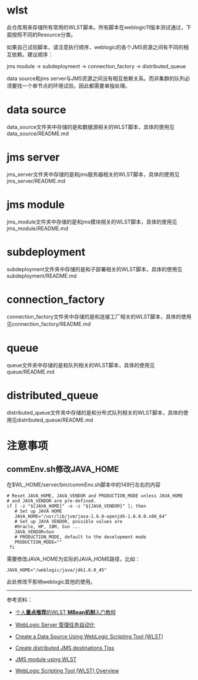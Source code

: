 # wlst

此仓库用来存储所有常用的WLST脚本。所有脚本在weblogic11版本测试通过，下面按照不同的Resource分类。

如果自己试验脚本，请注意执行顺序，weblogic的各个JMS资源之间有不同的相互依赖。建议顺序：

jms module -> subdeployment -> connection_factory -> distributed_queue

data source和jms server与JMS资源之间没有相互依赖关系。而非集群的队列必须要找一个单节点的环境试验。因此都需要单独处理。

# data source

data_source文件夹中存储的是和数据源相关的WLST脚本，具体的使用见data_source/README.md

# jms server

jms_server文件夹中存储的是和jms服务器相关的WLST脚本，具体的使用见jms_server/README.md

# jms module

jms_module文件夹中存储的是和jms模块相关的WLST脚本，具体的使用见jms_module/README.md

# subdeployment

subdeployment文件夹中存储的是和子部署相关的WLST脚本，具体的使用见subdeployment/README.md

# connection_factory

connection_factory文件夹中存储的是和连接工厂相关的WLST脚本，具体的使用见connection_factory/README.md

# queue

queue文件夹中存储的是和队列相关的WLST脚本，具体的使用见queue/README.md

# distributed_queue

distributed_queue文件夹中存储的是和分布式队列相关的WLST脚本，具体的使用见distributed_queue/README.md

# 注意事项

## commEnv.sh修改JAVA_HOME

在$WL_HOME/server/bin/commEnv.sh脚本中的149行左右的内容

```shell
# Reset JAVA_HOME, JAVA_VENDOR and PRODUCTION_MODE unless JAVA_HOME
# and JAVA_VENDOR are pre-defined.
if [ -z "${JAVA_HOME}" -o -z "${JAVA_VENDOR}" ]; then
   # Set up JAVA HOME
   JAVA_HOME="/usr/lib/jvm/java-1.6.0-openjdk-1.6.0.0.x86_64"
   # Set up JAVA VENDOR, possible values are
   #Oracle, HP, IBM, Sun ...
   JAVA_VENDOR=Sun
   # PRODUCTION_MODE, default to the development mode
   PRODUCTION_MODE=""
 fi
```

需要修改JAVA_HOME为实际的JAVA_HOME路径，比如：

```shell
JAVA_HOME="/weblogic/java/jdk1.6.0_45"
```

此处修改不影响weblogic其他的使用。

---

参考资料：

- [个人**重点推荐**的WLST **MBean机制**入门教程](http://www.beansoft.biz/weblogic/docs92/config_scripting/nav_edit.html)


- [WebLogic Server 管理任务自动化](http://www.beansoft.biz/weblogic/docs92/config_scripting/config_WLS.html#wp1004872)


- [Create a Data Source Using WebLogic Scripting Tool (WLST)](https://oracle-base.com/articles/web/wlst-create-data-source#properties)


- [Create distributed JMS destinations Tips](http://www.dba-oracle.com/t_weblogic_create_distributed_jms_destinations.htm)
- [JMS module using WLST](http://wlstbyexamples.blogspot.com/2013/01/this-post-is-continous-series-of-jms.html#.WRVipmJ97Dc)
- [WebLogic Scripting Tool (WLST) Overview](http://wlstbyexamples.blogspot.jp/2010/05/weblogic-server-weblogic-scripting-tool.html#.WRVodWJ97Dd)